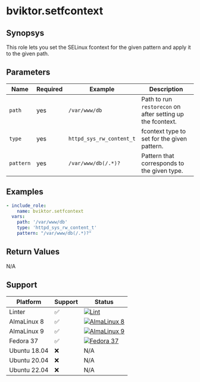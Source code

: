 # bviktor.setfcontext

## Synopsys

This role lets you set the SELinux fcontext for the given pattern and apply it to the given path.

## Parameters

| Name | Required | Example | Description |
|---|---|---|---|
| `path` | yes | `/var/www/db` | Path to run `restorecon` on after setting up the fcontext. |
| `type` | yes | `httpd_sys_rw_content_t` | fcontext type to set for the given pattern. |
| `pattern` | yes | `/var/www/db(/.*)?` | Pattern that corresponds to the given type. |

## Examples

```yml
- include_role:
    name: bviktor.setfcontext
  vars:
    path: '/var/www/db'
    type: 'httpd_sys_rw_content_t'
    pattern: "/var/www/db(/.*)?"
```

## Return Values

N/A

## Support

| Platform | Support | Status |
|---|---|---|
| Linter | ✅ | [![Lint](https://github.com/noobient/ansible-galaxy-setfcontext/actions/workflows/lint.yml/badge.svg)](https://github.com/noobient/ansible-galaxy-setfcontext/actions/workflows/lint.yml) |
| AlmaLinux 8 | ✅ | [![AlmaLinux 8](https://github.com/noobient/ansible-galaxy-setfcontext/actions/workflows/almalinux-8.yml/badge.svg)](https://github.com/noobient/ansible-galaxy-setfcontext/actions/workflows/almalinux-8.yml) |
| AlmaLinux 9 | ✅ | [![AlmaLinux 9](https://github.com/noobient/ansible-galaxy-setfcontext/actions/workflows/almalinux-9.yml/badge.svg)](https://github.com/noobient/ansible-galaxy-setfcontext/actions/workflows/almalinux-9.yml) |
| Fedora 37 | ✅ | [![Fedora 37](https://github.com/noobient/ansible-galaxy-setfcontext/actions/workflows/fedora-37.yml/badge.svg)](https://github.com/noobient/ansible-galaxy-setfcontext/actions/workflows/fedora-37.yml) |
| Ubuntu 18.04 | ❌ | N/A |
| Ubuntu 20.04 | ❌ | N/A |
| Ubuntu 22.04 | ❌ | N/A |
